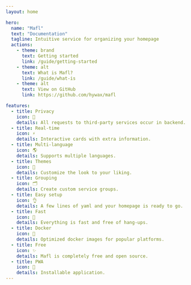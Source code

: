 ```yaml
---
layout: home

hero:
  name: "Mafl"
  text: "Documentation"
  tagline: Intuitive service for organizing your homepage
  actions:
    - theme: brand
      text: Getting started
      link: /guide/getting-started
    - theme: alt
      text: What is Mafl?
      link: /guide/what-is
    - theme: alt
      text: View on GitHub
      link: https://github.com/hywax/mafl

features:
  - title: Privacy
    icon: 🔐
    details: All requests to third-party services occur in backend.
  - title: Real-time
    icon: ⚡
    details: Interactive cards with extra information.
  - title: Multi-language
    icon: 🌎
    details: Supports multiple languages.
  - title: Themes
    icon: 🎨
    details: Customize the look to your liking.
  - title: Grouping
    icon: 🗂
    details: Create custom service groups.
  - title: Easy setup
    icon: 👌
    details: A few lines of yaml and your homepage is ready to go.
  - title: Fast
    icon: 🚀
    details: Everything is fast and free of hang-ups.
  - title: Docker
    icon: 🐳
    details: Optimized docker images for popular platforms.
  - title: Free
    icon: ✨
    details: Mafl is completely free and open source.
  - title: PWA
    icon: 📲
    details: Installable application.
---
```

